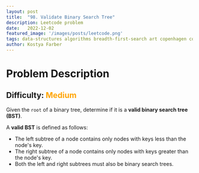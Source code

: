 ```yaml
---
layout:	post
title:	"98. Validate Binary Search Tree"
description: Leetcode problem 
date:	2022-12-02
featured_image: '/images/posts/leetcode.png'
tags: data-structures algorithms breadth-first-search art copenhagen contemporary
author: Kostya Farber
---
```


# Problem Description
## Difficulty: <span style="color:orange">Medium</span>
Given the `root` of a binary tree, determine if it is a **valid binary search tree (BST)**.

A **valid BST** is defined as follows:

* The left subtree of a node contains only nodes with keys less than the node's key.
* The right subtree of a node contains only nodes with keys greater than the node's key.
* Both the left and right subtrees must also be binary search trees.